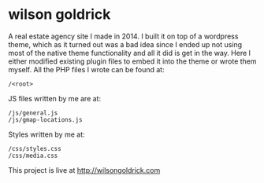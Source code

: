 # wilson goldrick

A real estate agency site I made in 2014. I built it on top of a wordpress theme, which 
as it turned out was a bad idea since I ended up not using most of the native theme functionality and
all it did is get in the way.
Here I either modified existing plugin files to embed it into the theme or wrote them myself.
All the PHP files I wrote can be found at:
```
/<root> 
``` 

JS files written by me are at:
```
/js/general.js
/js/gmap-locations.js
```

Styles written by me at:
```
/css/styles.css
/css/media.css
```

This project is live at http://wilsongoldrick.com
